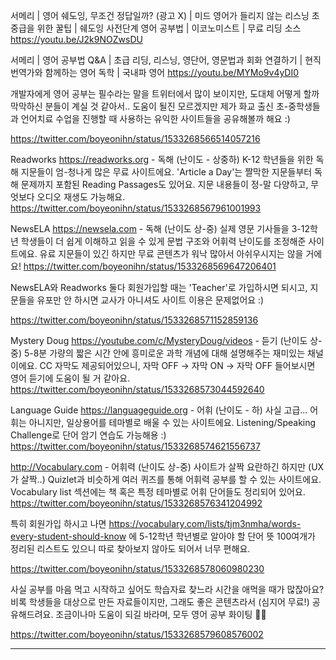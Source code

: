 서메리 | 영어 쉐도잉, 무조건 정답일까? (광고 X) | 미드 영어가 들리지 않는 리스닝 초중급을 위한 꿀팁 | 쉐도잉 사전단계 영어 공부법 | 이코노미스트 | 무료 리딩 소스 https://youtu.be/J2k9NOZwsDU

서메리 | 영어 공부법 Q&A | 초급 리딩, 리스닝, 영단어, 영문법과 회화 연결하기 | 현직 번역가와 함께하는 영어 독학 | 국내파 영어 https://youtu.be/MYMo9v4yDI0

개발자에게 영어 공부는 필수라는 말을 트위터에서 많이 보이지만, 도대체 어떻게 할까 막막하신 분들이 계실 것 같아서..
도움이 될진 모르겠지만 제가 화교 출신 초-중학생들과 언어치료 수업을 진행할 때 사용하는 유익한 사이트들을 공유해볼까 해요 :)

https://twitter.com/boyeonihn/status/1533268566514057216

Readworks https://readworks.org - 독해 (난이도 - 상중하) K-12 학년들을 위한 독해 지문들이 엄-청나게 많은 무료 사이트에요. 'Article a Day'는 짤막한 지문들부터 독해 문제까지 포함된 Reading Passages도 있어요. 지문 내용들이 정-말 다양하고, 무엇보다 오디오 재생도 가능해요.
https://twitter.com/boyeonihn/status/1533268567961001993

NewsELA https://newsela.com - 독해 (난이도 상-중) 실제 영문 기사들을 3-12학년 학생들이 더 쉽게 이해하고 읽을 수 있게 문법 구조와 어휘력 난이도를 조정해준 사이트에요. 유료 지문들이 있긴 하지만 무료 콘텐츠가 워낙 많아서 아쉬우시지는 않을 거에요!
https://twitter.com/boyeonihn/status/1533268569647206401

NewsELA와 Readworks 둘다 회원가입할 때는 'Teacher'로 가입하시면 되시고, 지문들을 유포만 안 하시면 교사가 아니셔도 사이트 이용은 문제없어요 :)

https://twitter.com/boyeonihn/status/1533268571152859136

Mystery Doug https://youtube.com/c/MysteryDoug/videos - 듣기 (난이도 상-중) 5-8분 가량의 짧은 시간 안에 흥미로운 과학 개념에 대해 설명해주는 재미있는 채널이에요. CC 자막도 제공되어있으니, 자막 OFF -> 자막 ON -> 자막 OFF 들어보시면 영어 듣기에 도움이 될 거 같아요.
https://twitter.com/boyeonihn/status/1533268573044592640

Language Guide https://languageguide.org - 어휘 (난이도 - 하) 사실 고급... 어휘는 아니지만, 일상용어를 테마별로 배울 수 있는 사이트에요. Listening/Speaking Challenge로 단어 암기 연습도 가능해용 :)
https://twitter.com/boyeonihn/status/1533268574621556737

http://Vocabulary.com - 어휘력 (난이도 상-중) 사이트가 살짝 요란하긴 하지만 (UX가 살짝..) Quizlet과 비슷하게 여러 퀴즈를 통해 어휘력 공부를 할 수 있는 사이트에요. Vocabulary list 섹션에는 책 혹은 특정 테마별로 어휘 단어들도 정리되어 있어요.
https://twitter.com/boyeonihn/status/1533268576341204992

특히 회원가입 하시고 나면 https://vocabulary.com/lists/tjm3nmha/words-every-student-should-know 에 5-12학년 학년별로 알아야 할 단어 뜻 100여개가 정리된 리스트도 있으니 따로 찾아보지 않아도 되어서 너무 편해요.

https://twitter.com/boyeonihn/status/1533268578060980230

사실 공부를 마음 먹고 시작하고 싶어도 학습자료 찾느라 시간을 애먹을 때가 많잖아요? 비록 학생들을 대상으로 만든 자료들이지만, 그래도 좋은 콘텐츠라서 (심지어 무료!) 공유해드려요. 조금이나마 도움이 되길 바라며, 모두 영어 공부 화이팅 💪🏻

https://twitter.com/boyeonihn/status/1533268579608576002

<hr>
